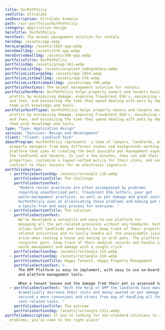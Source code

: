 ```yaml
---
title: OurPetPolicy
seoTitle: Ultralabs
seoDescription: Ultralabs Armenia
path: /our-portfolio/OurPetPolicy
category: Application design
heroTitle: OurPetPolicy
heroText: The animal management solution for rentals.
heroImg: /assets/opp.webp
heroLargeImg: /assets/1024-opp.webp
heroSmallImg: /assets/576-opp.webp
heroExtraSmallImg: /assets/360-opp.webp
portfolioTitle: OurPetPolicy
portfolioImg: /assets/group-161.webp
portfolioListImg: /assets/unsplash_ne0xgvktmca.webp
portfolioListLargeImg: /assets/opp-1024.webp
portfolioListSmallImg: /assets/opp-576.webp
portfolioListExtraSmallImg: /assets/opp-390.webp
portfolioTextLess: The animal management solution for rentals.
portfolioTextMore: OurPetPolicy helps property owners and tenants maximize
  profits by minimizing damage, exposing fraudulent ESA's, maximizing deposits
  and fees, and minimizing the time they spend dealing with pets by empowering
  them with knowledge and tools.
portfolioTextFliped: OurPetPolicy helps property owners and tenants maximize
  profits by minimizing damage, exposing fraudulent ESA's, maximizing deposits
  and fees, and minimizing the time they spend dealing with pets by empowering
  them with knowledge and tools.
type: "Type: Application design"
service: "Services: Design and development"
client: "Client: Landlord Tech"
aboutProgram: OurPetPolicy represents  a team of lawyers, landlords, and
  property managers from many different states and backgrounds working on a
  platform that aims at creating the best possible pet management experience for
  the landlords and tenants. In just a few minutes, they can add their rental
  properties, customize a lawyer-vetted policy for their state, and send a
  contract to their tenants for an electronic signature.
portfolioSection:
  - portfolioSectionImg: /assets/rectangle-118.webp
    portfolioSectionTitle: The challenge
    portfolioSectionText:
      "Modern rental practices are often accompanied by problems
      regarding unauthorized pets, fraudulent ESA letters, poor pet
      waste-management practices, as well as pet damage and great costs.
      OurPetPolicy aims at eliminiating those problems and making pet management
      a hassle-free and easy process for everyone. "
  - portfolioSectionTitle: The solution
    portfolioSectionText:
      We’ve developed a versatile and easy-to-use platform for
      managing all the pet-related processes without any headache. OurPetPolicy
      allows both landlords and tenants to keep track of their property and pet
      related activities and to easily handle all the unavoidable issues that
      arise when renting a house and moving in with pets. The platform allows to
      resgister pets, keep track of their medical records and handle issues like
      waste management and damage with a single click.
    portfolioSectionImg: /assets/rectangle-119.webp
  - portfolioSectionImg: /assets/rectangle-310.webp
    portfolioSectionTitle: Happy Tenants, Happy Property Management
    portfolioSectionText: >-
      The OPP Platform is easy to implement, with easy to use on-boarding tools
      and platform management tools.

      When a tenant leaves and the damage from their pet is assessed to be hundreds of dollars more than their security deposit, most landlords understand that it is not worth taking them to court, where they could end up spending more money than they would recoup. By collecting pet deposits the landlords have more money to help cover the damage left by their animals.
  - portfolioSectionText: "With the help of OPP the landlords have managed to
      dramatically decrease their costs and money wasted on pet damage and
      secured a more convenient and stress free way of handling all the
      rent-related tasks. "
    portfolioSectionTitle: The outcome
    portfolioSectionImg: /assets/rectangle-1311.webp
portfolioDescription: If you’re looking for non-standard solutions to standard
  problems, you’ve come to the right place!
---
```

